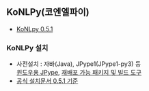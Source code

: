 ## KoNLPy(코엔엘파이)  
- [KoNLpy 0.5.1](http://konlpy-ko.readthedocs.io/ko/v0.5.1/)  
  
### KoNLPy 설치
- 사전설치 : 자바(Java), JPype1(JPype1-py3) 등  
[윈도우용 JPype](https://www.lfd.uci.edu/~gohlke/pythonlibs/#jpype), [재배포 가능 패키지 및 빌드 도구](visualstudio.microsoft.com/ko/vs/older-downloads/)  
- [공식 설치문서 0.5.1 기준](http://konlpy-ko.readthedocs.io/ko/v0.5.1/install/)  
